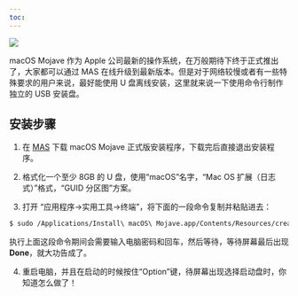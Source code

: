 ```yaml
---
toc:
---
```


![](/images/mojave.jpg)

macOS Mojave 作为 Apple 公司最新的操作系统，在万般期待下终于正式推出了，大家都可以通过 MAS 在线升级到最新版本。但是对于网络较慢或者有一些特殊要求的用户来说，最好能使用 U 盘离线安装，这里就来说一下使用命令行制作独立的 USB 安装盘。

<!--more-->

## 安装步骤

1. 在 [MAS](https://itunes.apple.com/cn/app/macos-mojave/id1398502828?mt=12) 下载 macOS Mojave 正式版安装程序，下载完后直接退出安装程序。

2. 格式化一个至少 8GB 的 U 盘，使用“macOS”名字，“Mac OS 扩展（日志式）”格式，“GUID 分区图”方案。

3. 打开 “应用程序→实用工具→终端”，将下面的一段命令复制并粘贴进去：
```bash
$ sudo /Applications/Install\ macOS\ Mojave.app/Contents/Resources/createinstallmedia --volume /Volumes/macOS --nointeraction
```
执行上面这段命令期间会需要输入电脑密码和回车，然后等待，等待屏幕最后出现 **Done**，就大功告成了。

4. 重启电脑，并且在启动的时候按住“Option”键，待屏幕出现选择启动盘时，你知道怎么做了！
